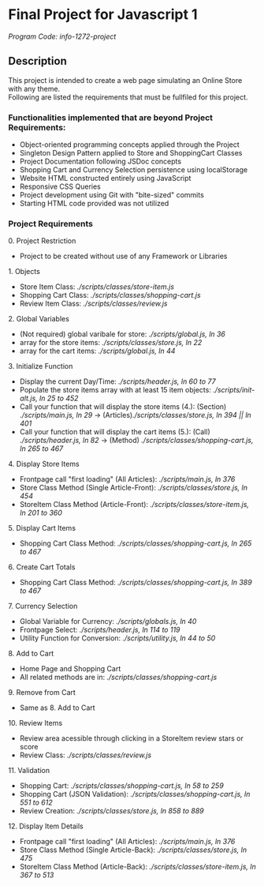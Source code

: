 # Final Project for Javascript 1

<em>Program Code: info-1272-project</em>

<h2>Description</h2>
<p>This project is intended to create a web page simulating an Online Store with any theme.<br>
Following are listed the requirements that must be fullfiled for this project.</p>

<h3>Functionalities implemented that are beyond Project Requirements:</h3>
 <ul>
    <li>Object-oriented programming concepts applied through the Project</li>
    <li>Singleton Design Pattern applied to Store and ShoppingCart Classes</li>
    <li>Project Documentation following JSDoc concepts</li>
    <li>Shopping Cart and Currency Selection persistence using localStorage</li>
    <li>Website HTML constructed entirely using JavaScript</li>
    <li>Responsive CSS Queries</li>
    <li>Project development using Git with "bite-sized" commits</li>
    <li>Starting HTML code provided was not utilized</li>
</ul>

<h3>Project Requirements</h3> 
0. Project Restriction
<ul>
    <li>Project to be created without use of any Framework or Libraries</li>
</ul>
1. Objects
<ul>
    <li>Store Item Class: <em>./scripts/classes/store-item.js</em></li>
    <li>Shopping Cart Class: <em>./scripts/classes/shopping-cart.js</em></li>
    <li>Review Item Class: <em>./scripts/classes/review.js</em></li>
</ul>
2. Global Variables
<ul>
    <li>(Not required) global varibale for store: <em>./scripts/global.js, ln 36</em></li>
    <li>array for the store items: <em>./scripts/classes/store.js, ln 22</em></li>
    <li>array for the cart items: <em>./scripts/global.js, ln 44</em></li>
</ul>
3. Initialize Function
<ul>
    <li>Display the current Day/Time: <em>./scripts/header.js, ln 60 to 77</em></li>
    <li>Populate the store items array with at least 15 item objects: <em>./scripts/init-alt.js, ln 25 to 452</em></li>
    <li>Call your function that will display the store items (4.): (Section) <em>./scripts/main.js, ln 29</em> -> (Articles)<em>./scripts/classes/store.js, ln 394 || ln 401</em></li>
    <li>Call your function that will display the cart items (5.): (Call) <em>./scripts/header.js, ln 82</em> -> (Method) <em>./scripts/classes/shopping-cart.js, ln 265 to 467</em></li>
</ul>
4. Display Store Items 
<ul>
    <li>Frontpage call "first loading" (All Articles): <em>./scripts/main.js, ln 376</em></li>
    <li>Store Class Method (Single Article-Front): <em>./scripts/classes/store.js, ln 454</em></li>
    <li>StoreItem Class Method (Article-Front): <em>./scripts/classes/store-item.js, ln 201 to 360</em></li>
</ul>
5. Display Cart Items
<ul>
    <li>Shopping Cart Class Method: <em>./scripts/classes/shopping-cart.js, ln 265 to 467</em></li>
</ul>
6. Create Cart Totals
<ul>
    <li>Shopping Cart Class Method: <em>./scripts/classes/shopping-cart.js, ln 389 to 467</em></li>
</ul>
7. Currency Selection
<ul>
    <li>Global Variable for Currency: <em>./scripts/globals.js, ln 40</em></li>
    <li>Frontpage Select: <em>./scripts/header.js, ln 114 to 119</em></li>
    <li>Utility Function for Conversion: <em>./scripts/utility.js, ln 44 to 50</em></li>
</ul>
8. Add to Cart
<ul>
    <li>Home Page and Shopping Cart</li>
    <li>All related methods are in: <em>./scripts/classes/shopping-cart.js</em></li>
</ul>
9. Remove from Cart
<ul>
    <li>Same as 8. Add to Cart</li>
</ul>
10. Review Items
<ul>
    <li>Review area acessible through clicking in a StoreItem review stars or score</li>
    <li>Review Class: <em>./scripts/classes/review.js</em></li>
</ul>
11. Validation
<ul>
    <li>Shopping Cart: <em>./scripts/classes/shopping-cart.js, ln 58 to 259</em></li>
    <li>Shopping Cart (JSON Validation): <em>./scripts/classes/shopping-cart.js, ln 551 to 612</em></li>
    <li>Review Creation: <em>./scripts/classes/store.js, ln 858 to 889</em></li>
</ul>
12. Display Item Details
<ul>
    <li>Frontpage call "first loading" (All Articles): <em>./scripts/main.js, ln 376</em></li>
    <li>Store Class Method (Single Article-Back): <em>./scripts/classes/store.js, ln 475</em></li>
    <li>StoreItem Class Method (Article-Back): <em>./scripts/classes/store-item.js, ln 367 to 513</em></li>
</ul>
